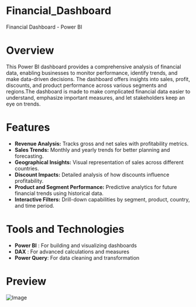 # Financial_Dashboard
  Financial Dashboard - Power BI
  
# Overview

This Power BI dashboard provides a comprehensive analysis of financial data, enabling businesses to monitor performance, identify trends, and make data-driven decisions. The dashboard offers insights into sales, profit, discounts, and product performance across various segments and regions.The dashboard is made to make complicated financial data easier to understand, emphasize important measures, and let stakeholders keep an eye on trends.

# Features
* **Revenue Analysis:** Tracks gross and net sales with profitability metrics.
* **Sales Trends:** Monthly and yearly trends for better planning and forecasting.
* **Geographical Insights:** Visual representation of sales across different countries.
* **Discount Impacts:** Detailed analysis of how discounts influence profitability.
* **Product and Segment Performance:** Predictive analytics for future financial trends using historical data.
* **Interactive Filters:** Drill-down capabilities by segment, product, country, and time period.

# Tools and Technologies
* **Power BI** : For building and visualizing dashboards
* **DAX** : For advanced calculations and measures
* **Power Query**: For data cleaning and transformation

# Preview 
![Image](https://github.com/user-attachments/assets/526f3ebd-88a5-41fa-8c8a-7361ee735961)


